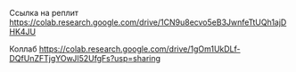 Ссылка на реплит
https://colab.research.google.com/drive/1CN9u8ecvo5eB3JwnfeTtUQh1ajDHK4JU

Коллаб
https://colab.research.google.com/drive/1gOm1UkDLf-DQfUnZFTjgYOwJI52UfgFs?usp=sharing
